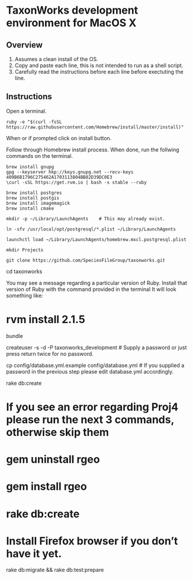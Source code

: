 TaxonWorks development environment for MacOS X 
==============================================
Overview
--------
1. Assumes a clean install of the OS.
2. Copy and paste each line, this is not intended to run as a shell script.
3. Carefully read the instructions before each line before exectuting the line.

Instructions
------------

Open a terminal.

```
ruby -e "$(curl -fsSL https://raw.githubusercontent.com/Homebrew/install/master/install)"
```
When or if prompted click on install button.

Follow through Homebrew install process. When done, run the follwing commands on the terminal.

```
brew install gnupg
gpg --keyserver hkp://keys.gnupg.net --recv-keys 409B6B1796C275462A1703113804BB82D39DC0E3
\curl -sSL https://get.rvm.io | bash -s stable --ruby

brew install postgres
brew install postgis 
brew install imagemagick
brew install cmake

mkdir -p ~/Library/LaunchAgents    # This may already exist.   

ln -sfv /usr/local/opt/postgresql/*.plist ~/Library/LaunchAgents

launchctl load ~/Library/LaunchAgents/homebrew.mxcl.postgresql.plist

mkdir Projects

git clone https://github.com/SpeciesFileGroup/taxonworks.git
```

cd taxonworks

 You may see a message regarding a particular version of Ruby.  Install that version of Ruby with the command provided in the terminal  It will look something like:

#   rvm install 2.1.5

bundle

createuser -s -d -P taxonworks_development # Supply a password or just press return twice for no password.

cp config/database.yml.example config/database.yml # If you supplied a password in the previous step please edit database.yml accordingly.

rake db:create

# If you see an error regarding Proj4 please run the next 3 commands, otherwise skip them

# gem uninstall rgeo

# gem install rgeo

# rake db:create

# Install Firefox browser if you don’t have it yet.

rake db:migrate && rake db:test:prepare
